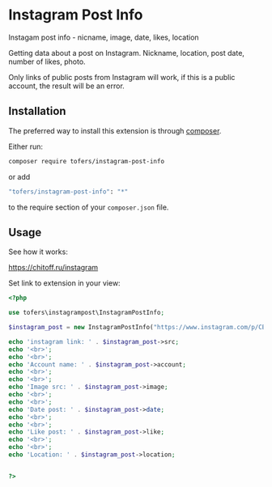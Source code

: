 # Instagram Post Info
Instagam post info  - nicname, image, date, likes, location

Getting data about a post on Instagram. Nickname, location, post date, number of likes, photo.

Only links of public posts from Instagram will work, if this is a public account, the result will be an error.

## Installation

The preferred way to install this extension is through [composer](http://getcomposer.org/download/).

Either run:

```bash
composer require tofers/instagram-post-info
```

or add

```bash
"tofers/instagram-post-info": "*"
```

to the require section of your `composer.json` file.

Usage
-----

See how it works:

https://chitoff.ru/instagram

Set link to extension in your view:

```php
<?php

use tofers\instagrampost\InstagramPostInfo;

$instagram_post = new InstagramPostInfo("https://www.instagram.com/p/CB7KzC6BPIn/"); 

echo 'instagram link: ' . $instagram_post->src;
echo '<br>';
echo '<br>';
echo 'Account name: ' . $instagram_post->account;
echo '<br>';
echo '<br>';
echo 'Image src: ' . $instagram_post->image;
echo '<br>';
echo '<br>';
echo 'Date post: ' . $instagram_post->date;
echo '<br>';
echo '<br>';
echo 'Like post: ' . $instagram_post->like;
echo '<br>';
echo '<br>';
echo 'Location: ' . $instagram_post->location;


?>